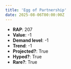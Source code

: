 ```yaml
---
title: 'Egg of Partnership'
date: 2025-08-06T00:00:00Z
---
```

- **RAP**: 207
- **Value**: -1
- **Demand level**: -1
- **Trend**: -1
- **Projected?**: True
- **Hyped?**: True
- **Rare?**: True
